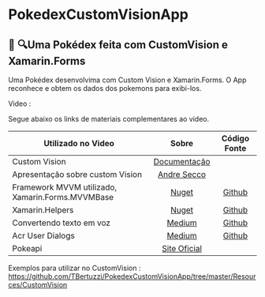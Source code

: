 # PokedexCustomVisionApp

## 📱 🔍Uma Pokédex feita com CustomVision e Xamarin.Forms

Uma Pokédex desenvolvima com Custom Vision e Xamarin.Forms. O App reconhece e obtem os dados dos pokemons para exibi-los.

Video :

Segue abaixo os links de materiais complementares ao video.

|Utilizado no Video |Sobre| Código Fonte|
| ------------------- | :------------------: |:------------------: |
|Custom Vision|[Documentação](https://azure.microsoft.com/pt-br/services/cognitive-services/custom-vision-service/)||
|Apresentação sobre custom Vision|[Andre Secco](https://andresecco.com.br/2019/04/mvp-conf-latam-2019/)||
|Framework MVVM utilizado, Xamarin.Forms.MVVMBase|[Nuget](https://www.nuget.org/packages/Xamarin.Forms.MVVMBase/)|[Github](https://github.com/TBertuzzi/Xamarin.Forms.MVVMBase/)|
|Xamarin.Helpers|[Nuget](https://www.nuget.org/packages/Xamarin.Helpers/)|[Github](https://github.com/TBertuzzi/Xamarin.Helpers/)|
|Convertendo texto em voz|[Medium](https://medium.com/@bertuzzi/o-x-do-xamarin-forms-convertendo-texto-em-voz-6c792ef86523)|[Github](https://github.com/TBertuzzi/ExemploTexttoSpeech)|
|Acr User Dialogs|[Medium](https://medium.com/@bertuzzi/meu-plugin-minha-vida-toast-load-dialogs-baf96b51ade7)|[Github](https://github.com/TBertuzzi/DialogsExemplo)|
|Pokeapi|[Site Oficial](https://pokeapi.co)||




Exemplos para utilizar no CustomVision : https://github.com/TBertuzzi/PokedexCustomVisionApp/tree/master/Resources/CustomVision
